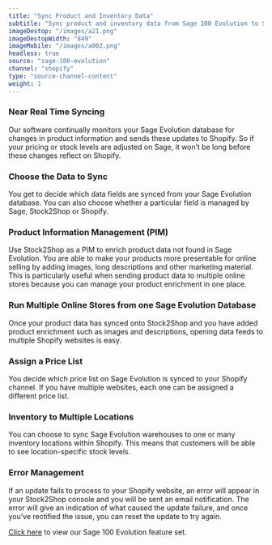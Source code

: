 ```yaml
---
title: "Sync Product and Inventory Data"
subtitle: "Sync product and inventory data from Sage 100 Evolution to Shopify."
imageDestop: "/images/a21.png"
imageDestopWidth: "849"
imageMobile: "/images/a002.png"
headless: true
source: "sage-100-evolution"
channel: "shopify"
type: "source-channel-content"
weight: 1
---
```


### Near Real Time Syncing
Our software continually monitors your Sage Evolution database for changes in product information and sends these updates to Shopify. So if your pricing or stock levels are adjusted on Sage, it won’t be long before these changes reflect on Shopify.

### Choose the Data to Sync
You get to decide which data fields are synced from your Sage Evolution database. You can also choose whether a particular field is managed by Sage, Stock2Shop or Shopify.

### Product Information Management (PIM)
Use Stock2Shop as a PIM to enrich product data not found in Sage Evolution. You are able to make your products more presentable for online selling by adding images, long descriptions and other marketing material. This is particularly useful when sending product data to multiple online stores because you can manage your product enrichment in one place.

### Run Multiple Online Stores from one Sage Evolution Database
Once your product data has synced onto Stock2Shop and you have added product enrichment such as images and descriptions, opening data feeds to multiple Shopify websites is easy.

### Assign a Price List
You decide which price list on Sage Evolution is synced to your Shopify channel. If you have multiple websites, each one can be assigned a different price list.

### Inventory to Multiple Locations
You can choose to sync Sage Evolution warehouses to one or many inventory locations within Shopify. This means that customers will be able to see location-specific stock levels.

### Error Management
If an update fails to process to your Shopify website, an error will appear in your Stock2Shop console and you will be sent an email notification. The error will give an indication of what caused the update failure, and once you’ve rectified the issue, you can reset the update to try again.

[Click here](/help/features/sage-100-evolution/ "Sage 100 Evolution Features") to view our Sage 100 Evolution feature set.
